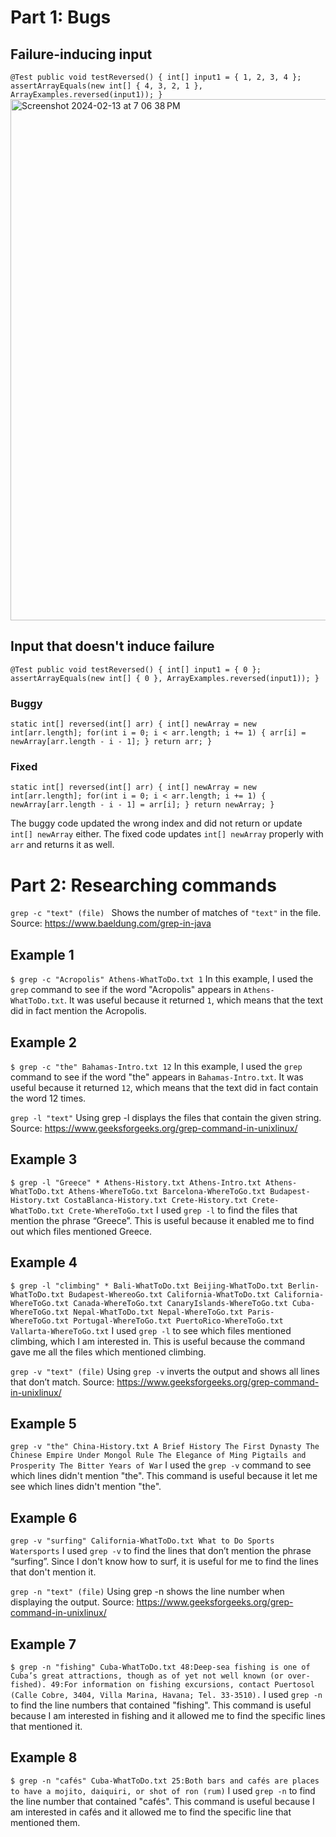 # Part 1: Bugs

## Failure-inducing input
`
@Test
public void testReversed() {
int[] input1 = { 1, 2, 3, 4 };
assertArrayEquals(new int[] { 4, 3, 2, 1 }, ArrayExamples.reversed(input1));
}
`
<img width="834" alt="Screenshot 2024-02-13 at 7 06 38 PM" src="https://github.com/aaj005/cse15l-lab-reports/assets/156254216/7a7c3e11-c08c-4c30-895b-c470dee4a2ac">

## Input that doesn't induce failure
`
@Test
public void testReversed() {
int[] input1 = { 0 };
assertArrayEquals(new int[] { 0 }, ArrayExamples.reversed(input1));
}
`

### Buggy
`
static int[] reversed(int[] arr) {
int[] newArray = new int[arr.length];
for(int i = 0; i < arr.length; i += 1) {
arr[i] = newArray[arr.length - i - 1];
}
return arr;
}
`

### Fixed
`
static int[] reversed(int[] arr) {
int[] newArray = new int[arr.length];
for(int i = 0; i < arr.length; i += 1) {
newArray[arr.length - i - 1] = arr[i];
}
return newArray;
}
`

The buggy code updated the wrong index and did not return or update `int[] newArray` either. The fixed
code updates `int[] newArray` properly with `arr` and returns it as well.


# Part 2: Researching commands

`grep -c "text" (file) `
Shows the number of matches of `"text"` in the file.
Source: https://www.baeldung.com/grep-in-java

## Example 1
`
$ grep -c "Acropolis" Athens-WhatToDo.txt
1
`
In this example, I used the `grep` command to see if the word "Acropolis" appears 
in `Athens-WhatToDo.txt`. It was useful because it returned `1`, which means that the text did
in fact mention the Acropolis. 

## Example 2
`
$ grep -c "the" Bahamas-Intro.txt
12
`
In this example, I used the `grep` command to see if the word "the" appears 
in `Bahamas-Intro.txt`. It was useful because it returned `12`, which means that the text did
in fact contain the word 12 times. 

`grep -l "text"`
Using grep -l displays the files that contain the given string. 
Source: https://www.geeksforgeeks.org/grep-command-in-unixlinux/

## Example 3
`
$ grep -l "Greece" *
Athens-History.txt
Athens-Intro.txt
Athens-WhatToDo.txt
Athens-WhereToGo.txt
Barcelona-WhereToGo.txt
Budapest-History.txt
CostaBlanca-History.txt
Crete-History.txt
Crete-WhatToDo.txt
Crete-WhereToGo.txt
`
I used `grep -l` to find the files that mention the phrase “Greece”. This is useful because it enabled 
me to find out which files mentioned Greece. 

## Example 4 
`
$ grep -l "climbing" *
Bali-WhatToDo.txt
Beijing-WhatToDo.txt
Berlin-WhatToDo.txt
Budapest-WhereoGo.txt
California-WhatToDo.txt
California-WhereToGo.txt
Canada-WhereToGo.txt
CanaryIslands-WhereToGo.txt
Cuba-WhereToGo.txt
Nepal-WhatToDo.txt
Nepal-WhereToGo.txt
Paris-WhereToGo.txt
Portugal-WhereToGo.txt
PuertoRico-WhereToGo.txt
Vallarta-WhereToGo.txt
`
I used `grep -l` to see which files mentioned climbing, which I am interested in. This is useful because
the command gave me all the files which mentioned climbing.

`grep -v "text" (file)`
Using `grep -v` inverts the output and shows all lines that don’t match. 
Source: https://www.geeksforgeeks.org/grep-command-in-unixlinux/

## Example 5
`
grep -v "the" China-History.txt
A Brief History
The First Dynasty
The Chinese Empire
Under Mongol Rule
The Elegance of Ming
Pigtails and Prosperity
The Bitter Years of War
`
I used the `grep -v` command to see which lines didn't mention "the". This command is useful because
it let me see which lines didn't mention "the".

## Example 6
`
grep -v "surfing" California-WhatToDo.txt
What to Do
Sports
Watersports
`
I used `grep -v` to find the lines that don’t mention the phrase “surfing”. Since I don't know
how to surf, it is useful for me to find the lines that don't mention it. 

`grep -n "text" (file)`
Using grep -n shows the line number when displaying the output. 
Source: https://www.geeksforgeeks.org/grep-command-in-unixlinux/

## Example 7
`
$ grep -n "fishing" Cuba-WhatToDo.txt
48:Deep-sea fishing is one of Cuba’s great attractions, though as of yet not well known (or over-fished).
49:For information on fishing excursions, contact Puertosol (Calle Cobre, 3404, Villa Marina, Havana; Tel. 33-3510).
`
I used `grep -n` to find the line numbers that contained "fishing". This command is useful because I am
interested in fishing and it allowed me to find the specific lines that mentioned it. 

## Example 8
`
$ grep -n "cafés" Cuba-WhatToDo.txt
25:Both bars and cafés are places to have a mojito, daiquiri, or shot of ron (rum)
`
I used `grep -n` to find the line number that contained "cafés". This command is useful because I am
interested in cafés and it allowed me to find the specific line that mentioned them.



